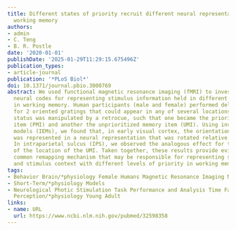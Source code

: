 ```yaml
---
title: Different states of priority recruit different neural representations in visual
  working memory
authors:
- admin
- C. Teng
- B. R. Postle
date: '2020-01-01'
publishDate: '2025-01-29T11:29:15.675496Z'
publication_types:
- article-journal
publication: '*PLoS Biol*'
doi: 10.1371/journal.pbio.3000769
abstract: We used functional magnetic resonance imaging (fMRI) to investigate the
  neural codes for representing stimulus information held in different states of priority
  in working memory. Human participants (male and female) performed delayed recall
  for 2 oriented gratings that could appear in any of several locations. Priority
  status was manipulated by a retrocue, such that one became the prioritized memory
  item (PMI) and another the unprioritized memory item (UMI). Using inverted encoding
  models (IEMs), we found that, in early visual cortex, the orientation of the UMI
  was represented in a neural representation that was rotated relative to the PMI.
  In intraparietal sulcus (IPS), we observed the analogous effect for the representation
  of the location of the UMI. Taken together, these results provide evidence for a
  common remapping mechanism that may be responsible for representing stimulus identity
  and stimulus context with different levels of priority in working memory.
tags:
- Behavior Brain/*physiology Female Humans Magnetic Resonance Imaging Male Memory
- Short-Term/*physiology Models
- Neurological Photic Stimulation Task Performance and Analysis Time Factors Visual
  Perception/*physiology Young Adult
links:
- name: URL
  url: https://www.ncbi.nlm.nih.gov/pubmed/32598358
---
```

